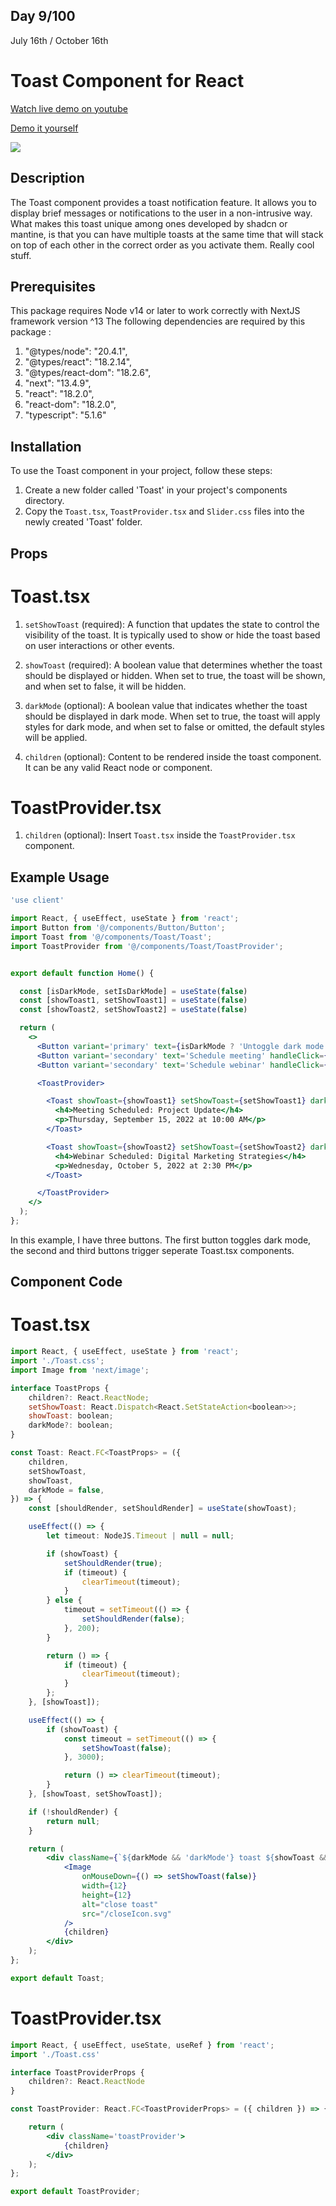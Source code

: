 ## Day 9/100

July 16th / October 16th

# Toast Component for React 
<a href="https://www.youtube.com/watch?v=O49qJP5IMbQ" target="_blank">Watch live demo on youtube</a>

<a href="https://100daysofcomponents.netlify.app/toast" target="_blank">Demo it yourself</a>

<a href="https://www.youtube.com/watch?v=O49qJP5IMbQ" target="_blank"><img src="https://cdn.discordapp.com/attachments/715319623637270638/1130571213870223492/image.png"/></a>  

## Description 

The Toast component provides a toast notification feature. It allows you to display brief messages or notifications to the user in a non-intrusive way. What makes this toast unique among ones developed by shadcn or mantine, is that you can have multiple toasts at the same time that will stack on top of each other in the correct order as you activate them. Really cool stuff.

## Prerequisites
This package requires Node v14 or later to work correctly with NextJS framework version ^13
The following dependencies are required by this package :
1. "@types/node": "20.4.1",
2. "@types/react": "18.2.14",
3. "@types/react-dom": "18.2.6",
4. "next": "13.4.9",
5. "react": "18.2.0",
6. "react-dom": "18.2.0",
7. "typescript": "5.1.6"


## Installation 

To use the Toast component in your project, follow these steps:

1. Create a new folder called 'Toast' in your project's components directory.
2. Copy the `Toast.tsx`, `ToastProvider.tsx` and `Slider.css` files into the newly created 'Toast' folder.

## Props

# Toast.tsx

1. `setShowToast` (required): A function that updates the state to control the visibility of the toast. It is typically used to show or hide the toast based on user interactions or other events.

2. `showToast` (required): A boolean value that determines whether the toast should be displayed or hidden. When set to true, the toast will be shown, and when set to false, it will be hidden.

3. `darkMode` (optional): A boolean value that indicates whether the toast should be displayed in dark mode. When set to true, the toast will apply styles for dark mode, and when set to false or omitted, the default styles will be applied.

4. `children` (optional): Content to be rendered inside the toast component. It can be any valid React node or component.

# ToastProvider.tsx

1. `children` (optional): Insert `Toast.tsx` inside the `ToastProvider.tsx` component.

## Example Usage
```jsx
'use client'

import React, { useEffect, useState } from 'react';
import Button from '@/components/Button/Button';
import Toast from '@/components/Toast/Toast';
import ToastProvider from '@/components/Toast/ToastProvider';


export default function Home() {

  const [isDarkMode, setIsDarkMode] = useState(false)
  const [showToast1, setShowToast1] = useState(false)
  const [showToast2, setShowToast2] = useState(false)

  return (
    <>
      <Button variant='primary' text={isDarkMode ? 'Untoggle dark mode' : 'Toggle dark mode'} handleClick={async () => setIsDarkMode(!isDarkMode)} />
      <Button variant='secondary' text='Schedule meeting' handleClick={async () => setShowToast1(true)} />
      <Button variant='secondary' text='Schedule webinar' handleClick={async () => setShowToast2(true)} />

      <ToastProvider>

        <Toast showToast={showToast1} setShowToast={setShowToast1} darkMode={isDarkMode} >
          <h4>Meeting Scheduled: Project Update</h4>
          <p>Thursday, September 15, 2022 at 10:00 AM</p>
        </Toast>

        <Toast showToast={showToast2} setShowToast={setShowToast2} darkMode={isDarkMode} >
          <h4>Webinar Scheduled: Digital Marketing Strategies</h4>
          <p>Wednesday, October 5, 2022 at 2:30 PM</p>
        </Toast>

      </ToastProvider>
    </>
  );
};

```
In this example, I have three buttons. The first button toggles dark mode, the second and third buttons trigger seperate Toast.tsx components. 

## Component Code 

# Toast.tsx
```jsx
import React, { useEffect, useState } from 'react';
import './Toast.css';
import Image from 'next/image';

interface ToastProps {
    children?: React.ReactNode;
    setShowToast: React.Dispatch<React.SetStateAction<boolean>>;
    showToast: boolean;
    darkMode?: boolean;
}

const Toast: React.FC<ToastProps> = ({
    children,
    setShowToast,
    showToast,
    darkMode = false,
}) => {
    const [shouldRender, setShouldRender] = useState(showToast);

    useEffect(() => {
        let timeout: NodeJS.Timeout | null = null;

        if (showToast) {
            setShouldRender(true);
            if (timeout) {
                clearTimeout(timeout);
            }
        } else {
            timeout = setTimeout(() => {
                setShouldRender(false);
            }, 200);
        }

        return () => {
            if (timeout) {
                clearTimeout(timeout);
            }
        };
    }, [showToast]);

    useEffect(() => {
        if (showToast) {
            const timeout = setTimeout(() => {
                setShowToast(false);
            }, 3000);

            return () => clearTimeout(timeout);
        }
    }, [showToast, setShowToast]);

    if (!shouldRender) {
        return null;
    }

    return (
        <div className={`${darkMode && 'darkMode'} toast ${showToast && 'showToast'}`}>
            <Image
                onMouseDown={() => setShowToast(false)}
                width={12}
                height={12}
                alt="close toast"
                src="/closeIcon.svg"
            />
            {children}
        </div>
    );
};

export default Toast;

```

# ToastProvider.tsx
```jsx
import React, { useEffect, useState, useRef } from 'react';
import './Toast.css'

interface ToastProviderProps {
    children?: React.ReactNode
}

const ToastProvider: React.FC<ToastProviderProps> = ({ children }) => {

    return (
        <div className='toastProvider'>
            {children}
        </div>
    );
};

export default ToastProvider;

```
